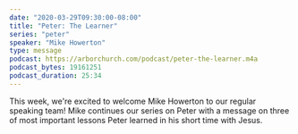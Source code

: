 ```yaml
---
date: "2020-03-29T09:30:00-08:00"
title: "Peter: The Learner"
series: "peter"
speaker: "Mike Howerton"
type: message
podcast: https://arborchurch.com/podcast/peter-the-learner.m4a
podcast_bytes: 19161251 
podcast_duration: 25:34
---
```


This week, we're excited to welcome Mike Howerton to our regular speaking team! Mike continues our series on Peter with a message on three of most important lessons Peter learned in his short time with Jesus.
